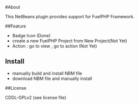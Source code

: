 #About 

This NetBeans plugin provides support for FuelPHP Framework.

##Feature

- Badge Icon (Done)
- create a new FuelPHP Project from New Project(Not Yet)
- Action : go to view , go to action (Not Yet)

## Install

- manually build and install NBM file
- download NBM file and manually install

##License

CDDL-GPLv2 (see license file)